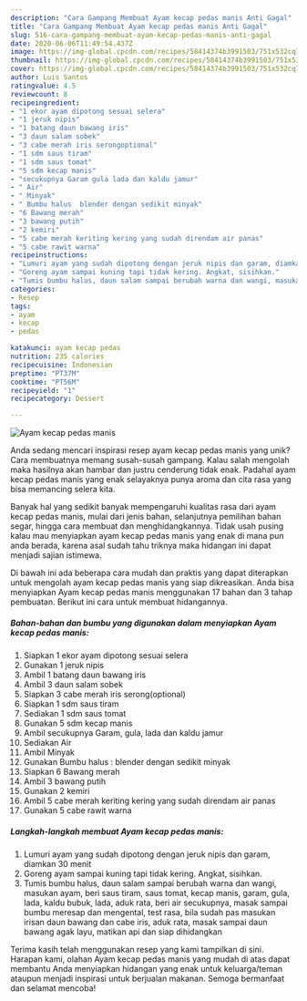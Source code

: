 ```yaml
---
description: "Cara Gampang Membuat Ayam kecap pedas manis Anti Gagal"
title: "Cara Gampang Membuat Ayam kecap pedas manis Anti Gagal"
slug: 516-cara-gampang-membuat-ayam-kecap-pedas-manis-anti-gagal
date: 2020-06-06T11:49:54.437Z
image: https://img-global.cpcdn.com/recipes/58414374b3991503/751x532cq70/ayam-kecap-pedas-manis-foto-resep-utama.jpg
thumbnail: https://img-global.cpcdn.com/recipes/58414374b3991503/751x532cq70/ayam-kecap-pedas-manis-foto-resep-utama.jpg
cover: https://img-global.cpcdn.com/recipes/58414374b3991503/751x532cq70/ayam-kecap-pedas-manis-foto-resep-utama.jpg
author: Luis Santos
ratingvalue: 4.5
reviewcount: 8
recipeingredient:
- "1 ekor ayam dipotong sesuai selera"
- "1 jeruk nipis"
- "1 batang daun bawang iris"
- "3 daun salam sobek"
- "3 cabe merah iris serongoptional"
- "1 sdm saus tiram"
- "1 sdm saus tomat"
- "5 sdm kecap manis"
- "secukupnya Garam gula lada dan kaldu jamur"
- " Air"
- " Minyak"
- " Bumbu halus  blender dengan sedikit minyak"
- "6 Bawang merah"
- "3 bawang putih"
- "2 kemiri"
- "5 cabe merah keriting kering yang sudah direndam air panas"
- "5 cabe rawit warna"
recipeinstructions:
- "Lumuri ayam yang sudah dipotong dengan jeruk nipis dan garam, diamkan 30 menit"
- "Goreng ayam sampai kuning tapi tidak kering. Angkat, sisihkan."
- "Tumis bumbu halus, daun salam sampai berubah warna dan wangi, masukan ayam, beri saus tiram, saus tomat, kecap manis, garam, gula, lada, kaldu bubuk, lada, aduk rata, beri air secukupnya, masak sampai bumbu meresap dan mengental, test rasa, bila sudah pas masukan irisan daun bawang dan cabe iris, aduk rata, masak sampai daun bawang agak layu, matikan api dan siap dihidangkan"
categories:
- Resep
tags:
- ayam
- kecap
- pedas

katakunci: ayam kecap pedas 
nutrition: 235 calories
recipecuisine: Indonesian
preptime: "PT37M"
cooktime: "PT56M"
recipeyield: "1"
recipecategory: Dessert

---
```



![Ayam kecap pedas manis](https://img-global.cpcdn.com/recipes/58414374b3991503/751x532cq70/ayam-kecap-pedas-manis-foto-resep-utama.jpg)

Anda sedang mencari inspirasi resep ayam kecap pedas manis yang unik? Cara membuatnya memang susah-susah gampang. Kalau salah mengolah maka hasilnya akan hambar dan justru cenderung tidak enak. Padahal ayam kecap pedas manis yang enak selayaknya punya aroma dan cita rasa yang bisa memancing selera kita.

Banyak hal yang sedikit banyak mempengaruhi kualitas rasa dari ayam kecap pedas manis, mulai dari jenis bahan, selanjutnya pemilihan bahan segar, hingga cara membuat dan menghidangkannya. Tidak usah pusing kalau mau menyiapkan ayam kecap pedas manis yang enak di mana pun anda berada, karena asal sudah tahu triknya maka hidangan ini dapat menjadi sajian istimewa.




Di bawah ini ada beberapa cara mudah dan praktis yang dapat diterapkan untuk mengolah ayam kecap pedas manis yang siap dikreasikan. Anda bisa menyiapkan Ayam kecap pedas manis menggunakan 17 bahan dan 3 tahap pembuatan. Berikut ini cara untuk membuat hidangannya.

<!--inarticleads1-->

##### Bahan-bahan dan bumbu yang digunakan dalam menyiapkan Ayam kecap pedas manis:

1. Siapkan 1 ekor ayam dipotong sesuai selera
1. Gunakan 1 jeruk nipis
1. Ambil 1 batang daun bawang iris
1. Ambil 3 daun salam sobek
1. Siapkan 3 cabe merah iris serong(optional)
1. Siapkan 1 sdm saus tiram
1. Sediakan 1 sdm saus tomat
1. Gunakan 5 sdm kecap manis
1. Ambil secukupnya Garam, gula, lada dan kaldu jamur
1. Sediakan  Air
1. Ambil  Minyak
1. Gunakan  Bumbu halus : blender dengan sedikit minyak
1. Siapkan 6 Bawang merah
1. Ambil 3 bawang putih
1. Gunakan 2 kemiri
1. Ambil 5 cabe merah keriting kering yang sudah direndam air panas
1. Gunakan 5 cabe rawit warna




<!--inarticleads2-->

##### Langkah-langkah membuat Ayam kecap pedas manis:

1. Lumuri ayam yang sudah dipotong dengan jeruk nipis dan garam, diamkan 30 menit
1. Goreng ayam sampai kuning tapi tidak kering. Angkat, sisihkan.
1. Tumis bumbu halus, daun salam sampai berubah warna dan wangi, masukan ayam, beri saus tiram, saus tomat, kecap manis, garam, gula, lada, kaldu bubuk, lada, aduk rata, beri air secukupnya, masak sampai bumbu meresap dan mengental, test rasa, bila sudah pas masukan irisan daun bawang dan cabe iris, aduk rata, masak sampai daun bawang agak layu, matikan api dan siap dihidangkan




Terima kasih telah menggunakan resep yang kami tampilkan di sini. Harapan kami, olahan Ayam kecap pedas manis yang mudah di atas dapat membantu Anda menyiapkan hidangan yang enak untuk keluarga/teman ataupun menjadi inspirasi untuk berjualan makanan. Semoga bermanfaat dan selamat mencoba!
